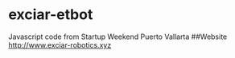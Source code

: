 # exciar-etbot
Javascript code from Startup Weekend Puerto Vallarta
##Website
http://www.exciar-robotics.xyz
